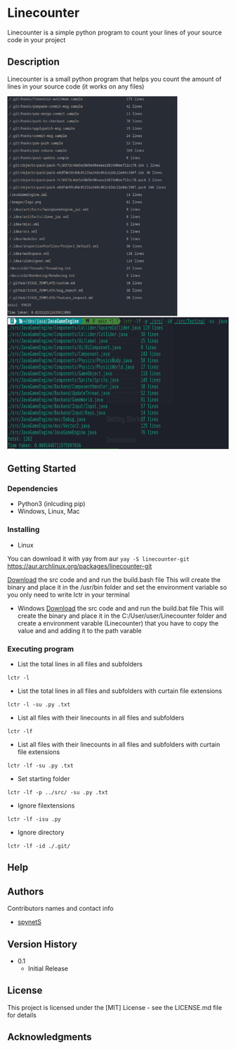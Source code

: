 # Linecounter

Linecounter is a simple python program to count your lines of your source code in your project

## Description

Linecounter is a small python program that helps you count the amount of lines in your source code (it works on any files) 
 
 <a href="https://github.com/spynetS/Linecounter/blob/main/images/show1.png">
    <img src="images/show1.png" alt="Logo" height="500">
    <img src="images/show2.png" alt="Logo" height="300" >
  </a>


## Getting Started

### Dependencies
* Python3 (inlcuding pip)
* Windows, Linux, Mac

### Installing
* Linux

You can download it with yay from aur
```yay -S linecounter-git```
https://aur.archlinux.org/packages/linecounter-git

[Download](https://github.com/spynetS/Linecounter.git) the src code and and run the build.bash file
This will create the binary and place it in the /usr/bin folder and set the environment variable
so you only need to write lctr in your terminal

* Windows
[Download](https://github.com/spynetS/Linecounter.git) the src code and and run the build.bat file
This will create the binary and place it in the C:/User/user/Linecounter folder and create a environment varable (Linecounter)
that you have to copy the value and and adding it to the path varable

### Executing program

* List the total lines in all files and subfolders
```
lctr -l
```
* List the total lines in all files and subfolders with curtain file extensions
```
lctr -l -su .py .txt
```
* List all files with their linecounts in all files and subfolders
```
lctr -lf
```
* List all files with their linecounts in all files and subfolders with curtain file extensions
```
lctr -lf -su .py .txt
```
* Set starting folder 
```
lctr -lf -p ../src/ -su .py .txt
```
* Ignore filextensions 
```
lctr -lf -isu .py
```
* Ignore directory 
```
lctr -lf -id ./.git/
```
## Help



## Authors

Contributors names and contact info

* [spynetS](https://github.com/spynetS)
  
## Version History


* 0.1
    * Initial Release

## License

This project is licensed under the [MIT] License - see the LICENSE.md file for details

## Acknowledgments

